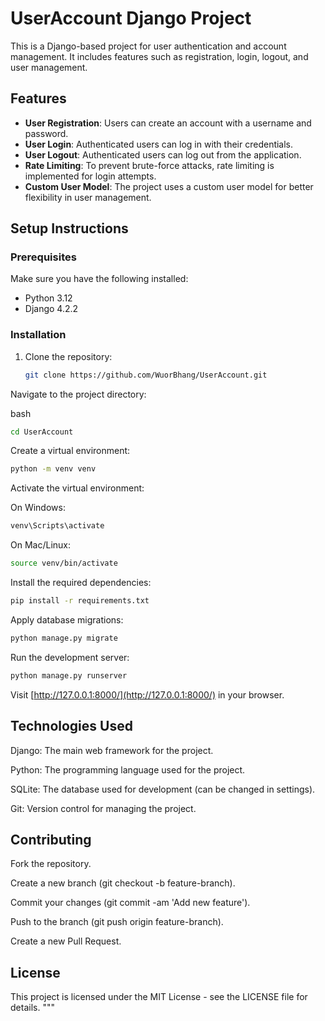 # UserAccount Django Project

This is a Django-based project for user authentication and account management. It includes features such as registration, login, logout, and user management.

## Features

- **User Registration**: Users can create an account with a username and password.
- **User Login**: Authenticated users can log in with their credentials.
- **User Logout**: Authenticated users can log out from the application.
- **Rate Limiting**: To prevent brute-force attacks, rate limiting is implemented for login attempts.
- **Custom User Model**: The project uses a custom user model for better flexibility in user management.

## Setup Instructions

### Prerequisites

Make sure you have the following installed:

- Python 3.12
- Django 4.2.2

### Installation

1. Clone the repository:

   ```bash
   git clone https://github.com/WuorBhang/UserAccount.git

Navigate to the project directory:

bash

```bash
cd UserAccount
```

Create a virtual environment:

```bash
python -m venv venv
```

Activate the virtual environment:

On Windows:

```bash
venv\Scripts\activate
```

On Mac/Linux:

```bash
source venv/bin/activate
```

Install the required dependencies:

```bash
pip install -r requirements.txt
```

Apply database migrations:

```bash
python manage.py migrate
```

Run the development server:

```bash
python manage.py runserver
```

Visit [http://127.0.0.1:8000/](http://127.0.0.1:8000/) in your browser.

## Technologies Used

Django: The main web framework for the project.

Python: The programming language used for the project.

SQLite: The database used for development (can be changed in settings).

Git: Version control for managing the project.

## Contributing

Fork the repository.

Create a new branch (git checkout -b feature-branch).

Commit your changes (git commit -am 'Add new feature').

Push to the branch (git push origin feature-branch).

Create a new Pull Request.

## License

This project is licensed under the MIT License - see the LICENSE file for details. """
